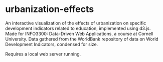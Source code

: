 # urbanization-effects
An interactive visualization of the effects of urbanization on specific development indicators related to education, implemented using d3.js. Made for INFO3300: Data-Driven Web Applications, a course at Cornell University.
Data gathered from the WorldBank repository of data on World Development Indicators, condensed for size.

Requires a local web server running.
